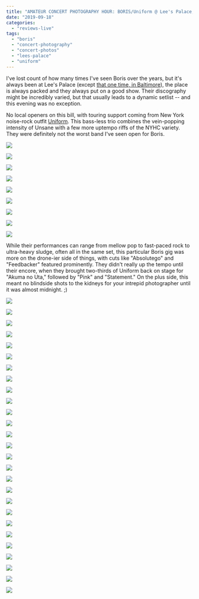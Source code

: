 ```yaml
---
title: "AMATEUR CONCERT PHOTOGRAPHY HOUR: BORIS/Uniform @ Lee's Palace, September 14, 2019"
date: "2019-09-18"
categories: 
  - "reviews-live"
tags: 
  - "boris"
  - "concert-photography"
  - "concert-photos"
  - "lees-palace"
  - "uniform"
---
```


I've lost count of how many times I've seen Boris over the years, but it's always been at Lee's Palace (except [that one time, in Baltimore](https://hellbound.ca/2017/11/amateur-concert-photography-hour-days-darkness-day-two-october-29-2017/)), the place is always packed and they always put on a good show. Their discography might be incredibly varied, but that usually leads to a dynamic setlist -- and this evening was no exception.

No local openers on this bill, with touring support coming from New York noise-rock outfit [Uniform](https://unifuckingform.bandcamp.com/). This bass-less trio combines the vein-popping intensity of Unsane with a few more uptempo riffs of the NYHC variety. They were definitely not the worst band I've seen open for Boris.

![](https://lh3.googleusercontent.com/QjBLh8JKVcoSPi2WjtfoEwmhydcocCQGFGbQYffD1kFGExmz2OqOp4aJZSqm9UKj4oZKYpmE9POD9Vq00Ypb_IDjHlmVmsilEXS1_xmBk_ZOsPVwnBmcPhGlGf2WfvvQ40gVe4IYVtDzQNe3oRMvr4vMjao2SLqff3ZrcRC89zcZWKrDViQBsPQ_y4JzCAAl5Om98jxyWQx25zyiY4kFEQVEtbHYpgL8Hf9vV6fbEHP6MdLYJFc002QYSjb2Spbbqf8f48a5tJyRSuZvwX1CyKiFSj7ytFOh7vbuwivdCA587MXobpb1tklLhfE61rI4fugXMEDzYtsg8kDrXfSVtA1AhT6xfl2yYfmA9rWHyCO8-ij86e-p131LN0TcxVo7MdrwcdDyKK1MNrRXfNBw9PwKKsjo1_pAzyyluO8EhCxFVY0YHwcHeuXz6kaJ9HyHn3QK2IWcPVAqBG4AHs2y70XE45WMPFhAHTtwMSDcysy3RZEWEjowXSnyA6Q5aUZb4etOnmpL4qT0ZrSkFU8NR4E7yUALULHJNQKIKInMu5UJ4TH2JFx5xDb7yPEgYEB89ZUDN17S6gFE3lgPi5WRPb1avnPihgKy77OP9HUqNrCADFKjtfit5mzmfTEWwMPNe-sNhrYvadHJ-QQaVCigmDA4a3hXMNt_9jZwi1FCXCvtsWdgStpefsehdhFM4gyNACKEa8cswqTpj0MiDNJj629wehZY20ACK1A0smpI3tnQyGyP=w843-h632-no)

![](https://lh3.googleusercontent.com/Q0FVuBWU126EuuvM_2qKGhRFO0ZCMrpizZrbNPkFblvJ19NPf6ICKuMMevDW0Ks-QqKvS-5mYVz3bOFjbtUerb3Di29q-OSSxvwW6u3HqFgdaZEoZSDwMjfEdQAqBJEvlEjDUzZINMnkR6HGcVBABh3b5B3hK4wJUC7ObBZDdNRvcPbAYJ27Aa0bjNbpu9CEnFdYKIvnIjqHTou2a2GJIn8sIhvkWPSKvXJ5YlHnURpUEM56ngPmepgJlmsUDpGiMGw1G4Rnb2x4eZsgM9d9GFT_Bbh8o9hSiopdsuMnYio3ZY9ioVJUkl9eTZJcFpYXhexVjx7ClCTYnsV6500gbhr2fQedHnlb3xJpwjpx6r1JFSlJEH8mWnMr3UlovlnnPskwZixf0n4Uv0V67XVtylwfMxC1Bunj3-8FghlNXYwslc6227lXMFqDX_tW5Wx3b3AxGTyT4EgJrXjceImfz0gBtaluBXZ2MMBqR8ifZuBYv0uYqLJ8io4poj_Om1yTsqFioDDl1sAdHki0ylGIYhte4MI0jDRQtnw6ePwNlPXfV2h5HaMQSD6My8R8NW7CEYm-jZ2nWugm5KSruko7CJmg1Lqhj-vRAjKpFdt_cxm8MWcF_jIaV0-qKPs3b0fg-8BmplL4PNffApgg5yS-Qro5BGWsvHbdC-Zko2HJ9oK_UAFj6gbs2AO-ue8eVzcxwZ47JcvK4SZsFyKM0YUSU44PDMe503rSNnKJb8FwoYhLiGpV=w474-h632-no)

![](https://lh3.googleusercontent.com/LWvbRTKuFPbE1yCz9om9umxs2u-GYGoYEorNn2e5KIFeFmFX-STBuHQVHDC2jWBjuxoJZjVyoHp98gDqFPJZ3Wyt2lWt1nOn_p7sJAJZy8q2vZcM8qGgediuxRb7hMrLbfdHC3mMy6MEhMnp3jDK6E65rW-czsYaOcvvlpi-ynrnD_PaQZGTZGMG90BKOGt0Q7OtxOWeJCRqzkl-XAKh82dJu2qm3HGZ5XLNpnwfacrSqgH-kxqejz2_W0OVTmjFygkVReRDGmwXArjDsrZG7P1NBQ7Ksj35ObNO2EZJd0kaX8tyTJpZG-PSJm6o57t-io4psUsurV4VQF4vVhlojSnIyK8I4P75A9UgsNezTm57pOWE22H1iR7wJayE_itc6v6EgOsrSuvx_RCsYEoEatjvziS3ClGFrkNb4kKFSs4RDZGOo8oA1CCuzcGrnCqsQ8uSzqudYUhdwnkDbQ-wupPRXQuIfk1Nj1Dj2fSRMsE6c5xyqP6KJlPXFv4jIzw3OPnYoEUCUonYBd2F7v9dESBm_7QQmqc8jI-iteV1m9-d5UQRqVSt3Up1za0Or0PN5NN7H4nTxDM5Wok9VRZBBRE2tOfia19vuYB3XPujbbnjprKYdPxIyzHHLob5giDcBAksOiWkWvR7Nua3wj7MVkwy_wb0XR504qCT2JpJWWTJY1muwmSaJMCRFNROn0Jq_MM4zLqunNOT28o1J7FqymMETsMcqxap4rXoATsLUKOc9Kwg=w474-h632-no)

![](https://lh3.googleusercontent.com/y_w0w6PRmQH_Ky-vCNrinKJssR3C_axQr5vXMNBGbtbxkoJJwtuznsFNRHpui-ZUzkwvPTCFdTFvJImPT2s316CCSSZPqa4oBUGjRFNbqNf8mRAY4zscwVQl80ODOzndmmrQkHGmn7NRxzHKMSIwXVeDYRYq_RlDgQo5xGVqGHxM72jTL3JBwUTYtofXV371-zdE3ZxHj5BTtTsy32hW_Y96qJzaX6vzDZCB-PHRf31zZZypsfr3Tk66OtkGCBnyBfryGowoX9G-8lvq7v2yPL5zmN95uAzJUhbX-Ju6eATV8vLDzFjA-RFBD2FPSYQEOA56dDdeboTLs7b0xXf8-J8Z14HzvHagXjMBXzVMMhp0I0c43-Mg8rxGLQoCHHl-TRJF85CO8HFnHe5upP10DdKTJ905Bc-NR30HIOFYfyO2KN47MdQCiOfF2PnVKzoVzimR5pgfPGbu5jpsY4JNwMZ_PFIAqPWndexdmebe7V1OSzY7zuaBw6cnIaSFF_4dksPdGA-oHmXUNrWpimc1KcANazxdYIjE-Rq3ot3lk9EwqC1RLrES1soVhP3kmJj1vSEK6WDMcUsvVAgTB2dSFbsMMXvz1mBw2f9WlwOuvXtEScZybmBWVkblxcJAc2DuvoprOI069yCSrc8k-UazA9wyHMtFCSv1rbWEccjR-FwCXP_ZSAaVJEvxS057hUF87QrA0KDQXHWOmK4KM69GsZKGYtAlU5BvnxUaB8b8AHt7jjvM=w474-h632-no)

![](https://lh3.googleusercontent.com/vjN0460YWpSWSzNoOSGcobI5sn-6rGdmaGMSjIRTu1GBj1CkT7VTwmjBjx-uL-NKrPAvzLv6XF6iy7tkmyR-6Ehfl1bvMeLqkyKxqIwFYXoSZ0s1AFVhrSdHsJKPddNGEvtLYus49iwe3h6T4fGe6J6YBbdLaZUdHlEE74Ph74w3JyMrK5AjPDINhxA41puL0M4UO470d1k27DPc-KQGy7fuVjgqCgbKd_e3B_OcGSzZvi6_AFCv6D2_lFtY-F4sz0q8xnsqFymjo1NQNgLA2xh9GnI0iazwztTRi-X2C0Akp2pDABLA-s-r8cyRPSTSUp46zNDnhJJjkdJ8VcBu6iQsg4rCIa2jSwguPrvapZZDdyajlWnKCyx-0532H2bCkfWkOuk1fq5DeUU2DK5rz5370jbIKaYZrWF_G2nDGm6xSC4A7bd_XE1M90CBAXGarmTTjOQi3kOzIROKZZc1F08TU-Lvov5hYLGIoUL8jNmXx9N3nqhNdwA-AeQpO7d808qujD3k3of6lir0mYIQHT63MFRl2nOJKPo4gZ6ZHMWC59V9HzZA8WGaLT8nWyy1z8VuvaprW7C-QtV4L01PTB2aaQrkdNNz0M17NbNzMZVmD5yp-Ci1lE-du9mlE5hnJ77ZjyZz4RRLQN97YVlOpmj_do4zsn8qvg0jmxROjmtuFPxsH-LKrit5oVRvmwv8PcukGYLcwWDwWgVbUHqgaGgeRE8aW86j8NgKz-0BVx1KGoy0=w843-h632-no)

![](https://lh3.googleusercontent.com/zwe4MFJ1t0UbRJJA63F4fiDDtQwF2LJ9_h8XPSXC_KPtHPgX52Yf82LIWl0VaDfOTS1VjPPISIbUFbpqDiDMtSjsb4z8ItgThAHdL3By4sbSLCOz1Jj6ODKbKjKpAztLCbUQmHEGquoZ9zlAc6Uvbw4D1a1UvosrWLZnlqWLO2t4srTtg_fsxSNUjZKdojeRoXAHSWe5LTAEvgn_XVGwAbSwxxgOQXX_04RjHDe6mRco2SgRqbFvlE6MXjGUSeZLKSrptiQvuDl0Oeevs1Abg5uzb-xrxuchRy27z4m0ODTxR9i9sPuMuwr3roXMVShlrg32HBaoze8TK9jP69ysCrkGkd2X4skrI2k3Hn5w0Gz9TWhWvoGqFp1x15jvnrNB2MrEJ2QqTNn3Pcbh9rRxcKr9JnaOxxfOIkAouc4SaWuqkMXJkPHmk8j6Ymeb8ptjNO7eNdPiPBrh29UAx0H0dPOfibj1bYckwTsEfWjnWP84bMutu5-YeQ9iWePgp6gdT0p4TMHx_pVPRrJWAfrnGNeSBkWo_oHKtypuqX7C7PjhLOpsYcGeRRnKR2IxbBjDKhY9igOvfYi0F5PPF1loMp0lFkaSrJMyja-O4GDRbBSNKu_YQvqG3U4w0wvVfNFxE5mru1LKFm_cf6IBMc1nk2eUWuSufi99ML9NCapD3KQfWP7TyumtlBfrG-Oa1vMdPPEmgRrNDgf93sag9e3ZzbsDE9H0SRRkQepGAWODbr2FTCov=w843-h632-no)

![](https://lh3.googleusercontent.com/Hge66bVQ8o3aLZjT_7yRf5aD_LEF79rjxtHyg6nCfVbYWSLIlnW_rQSwtCo_55NfPZvcQDhMGbDkvzaO7V2Uq_LLPZV8p-lyCRZk1trmKHULHr0LJaoWOf2eP3uPOO0X-PN6nXeY7Hsi0vqKVpmtWfnLJybV5N9QNp3ZOaQ99zsbSSwjH94y2mFefsrk9vHGZN5EHFAx20HjxkqvK4K10IBSnXAFB6PUkgp8Wmjv0lwPcltPnlidFE4fFaoorb87_p_b_CS4KETBPxaUjwkBpMgLeAeQDgHZy2AierxJAlm43SfilS7V01zgnNxN2xYVZgRKHkay_KmlXJrdWDZC1jz2tVlnHUPMn75jG_et5OQihHUGlXywGJZqwrGCjTnDp1weevLeeOYNuh9_4e2ubt3Md4RLAYjh05qyaUjaWYS0UwYdm_MIcMU28rvDGU2722uh9w1RITcCoAxYyzD-NeGVr9uuN6GMoGC6eqjg2unrvwH3Pa-ZNVOh8k3Xt-v2u6BVcRdf8pNsMdIYtkwp9UYlBf-Is8dfGIp0QEqhn_PQrJ_PQqh-_SD6oTwxKA4ovyCAA9D463q3iGN-FijYv8Tr6qAX72zcRRyQK6WF3gGeqrJEt99KI2r8299xKfzDOT4qAJsux4dQOBOBwfNvX_TM5yN9LkQFCESuMNSVkEtJPWAwQFS9azLLhFLtCQcKbnnF-_37bhWQKn_UagxLnwEunDzdjwyg2sq2SfsmJnSIqPrv=w474-h632-no)

![](https://lh3.googleusercontent.com/8OVcNfZTHLyLe12P_YBo1ZFmBdZiws104oT7zgJZhMWDRILp-Uju7uN_D1J471FOur0LLnR0zb4AyhBNAGx1hzfWPXGpWbDNlKKbFpN84uSsOsjwjlErKcdhZhvpfW2L0ni0DwlH7B7xlIkkxVfuWwRIxhR8HotGPyBFz4Q7WYViGHRjyBCAzfXcuUsgLgcHHvKmtPR-snJWb1dO3-ICfxqRtKLh2CLLhBXxdSSILONmnZfp5oQK74pJZJS-sxkHbI9f6oPsDWk9Lo4lVZwF_zxtyTIErO8_XPP8xHbAGLSXUf3sHIgwYHZOKX67MBpA0qb-oF3oodXM9BblTL8bJgfwy4T1BIHGjsNmPgEdrONXvp5WlmwsYMblytV87tEUgsJCkBcGqfTL2wvcVo3QM0vq-9D83uqdMt_NA1EG-TvWu91xdA_26Cpv4Tr5Zt3vBQQRY0bP7kRoZs4y4BywSW6hLx_53zHwRxt8n9B8PxhIEfLHZ1JXX0PMHLHM5y1IqwQ7wVswio0LK9eM58AK4EtpVLityQAWss-pwpHmdzBuGGykFcTgzw8fOKalwvoL0Zd8IOEciNXSp6B8Z9PnxrKdIOqVQpOHx3R9LT8kTnQftXne66uEn8cSn8hYJwvotivCFGSf3AVu-ZIQ7U_zkw5tEEBn3Vpa8UTX4NBgufRm-8D1m2kCOy_Xq1uESt6EEtGP4z5y8w5HyHiM8PW1XN2n_2VITx6r-ZbkUuxCGycgc69e=w843-h632-no)

![](https://lh3.googleusercontent.com/LDIM1P9AYqZSmAN8pk7kJ3UQkVAI25SpWgbXTilTN0bjZZ0qk1gVCXW0nqiOReA7zY5BLcfh-El6AAxU3ZOolkb8GWN0KL1XHsnSgbBkGAqp7KZKLKmMu7kMhCKeKaTLK64Bkhznkkpynoc6XG6W24JaHG5uFS0srn2NYW8nkMo0R5DRmGzw2pi1qtZaZcPdOhJv_6-SZKk4F8qGNSFfWZJJC0b_DzluC_dY0IQBn0Vrky8K8lp-nWVvVGHXIuemM_HzQu__ooxPtAGg2cqxlHxnASIrCO9ci8l8QAjtMkFtjXXgrQfaBFQNc7TlkEuhsnMEfK3UoZdfkcp6Lab6F2Fojfptjfc0iHs1R2V0sGmZvDaE4zQ05mDry4xVtLyEeqgfz70WWSG70JWGfjAbT--0Q_N_07HIxH4BoRokGia-qBjVODb7hy52B9tDLhz1EVRsxBLd2yKQ8qu6hSjqqMnSaD672Oi8zFFKko3QRP7sjh21nu2KujhKE9CehnSV9rApDGhtg2G7AqPeOVpnC2-4a-imymUpmrj7tfwBd5hWNm0bQ3eMTwpWUlzrFZg6FU4gCEZPEgZF3iDDnRcKJBQEgKA9-HgFSOKGpLyrctgLliR2-rIb-FMxAzTPyavd5h82eBPZBUXDAgJT-Oind_27aOOjsvQJS4cQLksnIhKZEzUVdiojduLNyWfJSF0X83_fpkxkYjr7QDQl-TS21kCn3yybDPyyhPRmvPOehJioXVdm=w843-h632-no)

While their performances can range from mellow pop to fast-paced rock to ultra-heavy sludge, often all in the same set, this particular Boris gig was more on the drone-ier side of things, with cuts like "Absolutego" and "Feedbacker" featured prominently. They didn't really up the tempo until their encore, when they brought two-thirds of Uniform back on stage for "Akuma no Uta," followed by "Pink" and "Statement." On the plus side, this meant no blindside shots to the kidneys for your intrepid photographer until it was almost midnight. ;)

![](https://lh3.googleusercontent.com/0hdV6aO-tsQojNzohud7jiN4V183_l92yJ7qJ72g7F86dqiEqMxc_siF-w0dB7CXLCLaZOP1ry4gGfJexXvARQsQQrnbTq-CNVe9tEv584heErtJYgYwJplc1wJT85AgDVTWJYz_0wGDmxeq8i8b5_RCkIQpovckhPbcIvrvS6xIPkWPbHCgGPG5mmtItuZu1mjCy8MFk6uNdghGvEH9J4GU9Zg0qu8hoUUwUvUkeieojmVw86bb5bqeRZlsLuX-F3zAAkDbQWLIujkVzDpjeYU4PTxyhKqK-cx3KoSKsCOBPA92DtfNU7F8CD5aZG9fziQ0WWKKhccPlxfP_Cmsq2GPS3HPMHCZd0PsO_esxi9yuRewsxxymrzm_pYr6Xy6mBWEj-zafTFylwzAuCuF3zJCuSdANhkaANHBWO6gkLxTLb43gq0qt2wMVeLPvjWkFRFdyR8JVBZuxx2zcgYkX3xjjLWQ-smQg4TGTVxTzijUrrr2av91MA38h2zvN7vNhMjy6GcvLhC3Lm48-d9b0VUSBhRSx7DR3IVMv1pyPkwUijrODmZlHpog5wqNGa1lDvGdBPkrATjaC7006Fh6gDr__7fNqFiRDfnefU3rO7dqO-hXsoimNOLXuwUIaSdGFck91yMUNAMfvnMN0NU1VpOsr_8JuiDymuvNWmcHNwHQA-xAlg2MIuL7AwxjgurTaRek6bMWqB54N8Y5MEcEP0rEoG7fd2tK37S-633SpbaxXn7D=w843-h632-no)

![](https://lh3.googleusercontent.com/1NBeP1_9_mR2VGzS8qCxdoMxcOx27Ub3LejmmyWb_rtkmQHguJglKW6F7xWPdO1XwJMrw5DPMeBcTGraQa3XySZ0pgYkb4chtVD4WHxtY8enZLw-4uwNscGf3nk_XpLremNr3SiUlVKCNegWU7UWBaKoQtdRfHZe3L4NDeLBO3bu9PXrTnZbYb1J-dwJNckM_2K_AdRaq-X6JZHGLIjRUi5sC0x4P6StaN7yssg4x2Wjeldvf7B3xX5Szx4voCqvGrTeBS5jridPyng29F-2wmjwoLgKVFRRn1EIemTEWxUGGJJ3_BvEZdDRF0LB_0_tPaDu2D4kmTnaA829Eay9ivajwc5oOqxD0Iq71vaBx8m_BmDvN7eqjPXf73vAgtQifaYV7kXD3MHmmPHusLIHErN_RLzfubl1g494CFiruoIk8HmX2C_Vh4h5szSJvu6Lit3iy2_65RdoRiqAMi98u5dLjnVmi1ITzhY5H3QDACeOholIMoISV69wdBtaOsvjTTtWxVgnEobK3UdL0kJDvSCDQUPYwI6sy5sOhh1vcXZaUtY9gVPDRV4nlGShcjsQdsLc-hqS0QU874WI78Z8TjwdvWZL61gk8X5wMZuWHL4WBE-aVYX4fmvGmmZ2YspuVxN208D311QoPQm3PS0mrzWURZbq0KHSI7ZaBvGD1enqDoMIEpS3_eETjnUj-FCZXbBU-SVNhGATVZCPY_CBl9EZd16q9gV2cYq46smv1mvab09g=w843-h632-no)

![](https://lh3.googleusercontent.com/ehUxt8Uqt5MuKEwDNv6TR_4tOSepOaEdFmOf3TSH_InaEkTgS63mF4lGSNl32y6IYzb__BO6GU2S9--Q609DtDQNfCwJQycMZjOvanfFxRT28rVoTKJhLNgUkxUCAoVaP1O09BMpoHA1xm7yBxH5DbDAVlR4S7epqCe5D5dERYgnVm26vJOb9GtaZK-jwgXWv0wc_yBg9vMTvzRT_7rzQ3DJY84zBzToCxC0bKIrYYNdYfGdZ4isFrf1i0GEcL2p7q-U-szBgLHa7inDGXsAIGXKTzs5XonHzmUkbO7tXjJi4-SRHG5A0ehmFmFxhrg_bzbVTpvKg38Dn0yKLy7Z9Bemo88sYn9S6nQU0j9IhkqBxQi0LCXGGzmMFBXxQRFejLG1vu24eg4MygoOCOD6AhZ7l7uvNZGIDWjQ4QgRoAsvSGIRZXq1ifwVgKEXoxnPwzMYkfDaVeuwah3r6uOd-2HOwc66aCoOCU-hf16nHPptKrQU6__HcP5Sufyl2OW6TlQEoFGBgacmDEoy6DyaR5TIH0qX1JpX_jACYdsTjJmVVPDWai_WlhpJniKMgiBrzHGBXrMIZeTSa6SdRpnib_b-Rqs6SUnno0-0_r_2f39NgJXJEheMQuz60olXF0Ypg0Ja1ZWabv7IgHjV8HaTEnxhEpoKXyb9e3yT8HZZrzQ2V_We4fhBurbfFff44VQwGbjH2LtpbB79KpbaDPJz6ozmOb47x2Gcw4Dm2YDb6cjJLlA8=w843-h632-no)

![](https://lh3.googleusercontent.com/TeuN0CZJS4d42NAvpoCgYOC7eX0zDGWUU8KahnF8jxwO5692KKog3SADqousheg8SayDvJV7fIUbL5bez2C1KBd5KAGWE4JkAKVWJEx25HNobFYMZCParzNOL3aNjk8J-47SDPGmTYFz3iar-NII4HM5IOEaxs2Y3u-BOzAmL_pQHehL2RS29YmNpw102Mfr_MNiRiO9XtUkKgEd2Y_w7EL-v_784WdCnWcC9y1AxpA5V0iK8pnS65ncHe-k7gjOooGFdgdFHx5kUmK_AKL64Y1alzbLSsGhOA98vbnmPf-QoPjpdbSbsgQWRPRB-9MCEleu2sk5wq5M4dqkfmh8KaaUixVlX01xKqkDkMCD8PccyeBZUJIKwIPWmgIBGDHBCXEz_uQLfwjmn0g-uXQawd3_7k3yWbmWaRBeGJ8z87vP52S_n1bs5AOaRbLXlJd1MF_mYTbyLwBMLtegzgpJSAss_6BuzbNBYrGAVCDtwtMdwzS1B66NLISVPkFoBhZDXN6-QRlgpbTsj--EyxgOISTkefgeZy-vhqrytbNqUwpk7r3Qhx_HPlSkp2ZsgUR0FFjL7iNCdoRNMKj8XYqWl7Cn3gKv3nx7VyDY06xlUnXn2Xl_MLhgKrBDBAWHY7g4JhJ0PDaazdw9-lnG1HXpBBL_s1gdyGlEllPetq24AKkFPDLqaPj3VRL7cgP1aXug7jc0RaDAZPxJNjnQW-RAdEEdBC4yQ-Il32Qwuy-wh2beicmu=w843-h632-no)

![](https://lh3.googleusercontent.com/CsD3xN5_HMt-o97FkINEDMsx5e45xrujYnrDINpdfPFXHOEPKuy-i7Cl_kife6KMxTwi-s_-HVTAx5tqhmdfKtSwOfAVoLA79FzTmzgXNqWC-mQqVH8JigDvZqQ5wldBrWmr_npRhk812xGVM5O2N_t2B2acsyqG4h4x-_dgV2746I_jRw7oRI0b09XPmbjdNP6jeFyejstokHlaepqy8gnZ01PchjxqXVdXU-YYZ-8Ud2dryPP-C8dCA0NLiycHIwsH6RGKzARQxvQvCDEbOagcS0NFiMt7cWmJuPAdfDse-fQwQwcBya2lNlRWHc3fPKQI33aP_GvTLoPnXM-fUgZEmKOjApyqs0F5QNevwIlgIF9otx5LRM_xqGa7vGW4TA6Vd6u-FX7vSp4fMBzTQmGQUT5-tN133u6AYUrIEB8JyWOhT8swwkqpnhc2TrzauzrSgvfTTT1w8H-fI9VWLDoNUQRpBrEVftth40ZbKjYmMJOJa98ChwEdmUjHRcNHlSGuweZxcEUHVVAkDqEiJFgikFdpiW_HITLD6FYJfudlGv63W9-Y6i1RscTXppS8vdQXfmL6SfDxZDXhZWBB_ShcbRBvdc91vsz1V9RxayAfIeEvOjFnl4slORHz9_evxXpN3tfN7jxifF2K06qBBYeupzffj1MIr9Cp_wHjCm3WCwjG_ac-zWFuoBhgPUPSsTpESF7JWK2JYDK_4ftX_LikSc0GEOAStLUIehFIQqJPcTUX=w843-h632-no)

![](https://lh3.googleusercontent.com/7A1YuHX5_wttkgtPwDA6xmqZ6UxOti7JmCmaMOZGVr27Ir1MMHd5gVgRxbk9mH7eQ7jIYCZF0j2QUDV0S7fYAsMaoPoKcZ9R0Eiv4rOO9OC6I2As5ZfXNloi_UvoUMy6uxruF-nhnQoC4rasMvCrq11fVzIRi-yIw-fhWFPUvErmR8ESJkk4wbiHvGsPzcoJy_8qvSNZfJrZxBuc-icTzZ5PC2Q2ui_MmhtxDSH6748_4rY3T98F5CPLVUeP3LDbL__FD15nd-mvuoIYe-1Db-Vu_KDoiPun1ymIB8elys6bBMCmCF7Ov8-q4f8nhPN_2gIPgUpAbgST66BaWtvLOW5VdLuv98aCIP7ONQM_X8P4oxrbuJSBQHycWMVKVnU-XoI1vk0AUnAi6tc2YctZiQJkBQZ2Z0sD8SpdJJJS2Y0MC_aTXO5Lq5snIVWdh6v0LVKYhdXfjHh8CfVxe_UOqiVWpx_roYXAyUQhg8PYAy9wtIV68TTFKurDKFNd-OFNnK1bzRMhfXXyiVfPxaHbjG1micHc98Yy-9bhjPgpi9fpgfQM-KEF_SRW5wyZjXiln5hIZ-Ww2XsRIwMRp8e_yLMhJBIa3BFeccltIkfe8mdHVWZkVpAjhw95Bs9kwl0YGtHXySUk2BFg44e8t3pdZHsIwd_40TJAiZ4HgzM1IcIS08yb3x9acOIQZlpFloMjMWZfvLd3OIPPHx2nxl3Z5uflDX3hlAzKCbVBbEnoO2SrbA0q=w474-h632-no)

![](https://lh3.googleusercontent.com/oFvmILJuW1xxW1-MdDheYk2CPrfCgjnwjKspAW7IdUAOkoRBApqLtrRH7n4pN0xJTmy_wfpP6zc3A3aGdKVDkn9DvJ7-9_vqnKg1wF2pmA0W5bnzBvfIjb2SqcXRGuO0kVDsq_iOzWB3vvV6kWU51zaW2t8496mNb6617i6p5eq5tU8BVsW9YAKZh7ZdB8HEdTpkB2RMeTFnCltJmano-r1zUyjdTgdJRUvNhhgfdtxyThuHX3b3Yw9LnU2BcPyoSjv6BuEOgppeWipFO83iJvKIQ6gEzY0cYjDB-GErBdxt6A33BKCrhxo1DgVDH_iEsUd9Lt8XwnO6cP96KwNHlJ9TJ6sAAAQlhWCiqBCsIHzrHjQfodv5LwbnXLNF5BtRhlE3OxI9mG2eJXadeVrp0kcZ96cCEYFaV8l1tiF0M8_ROA6UP3_8_lMHU--voT6ksvkFjMVQSFuB-eN7Ri91wmYgE70p5Q_osOcCEGaQeyUcbG5sQ2L7p2sHra2ihNsFk8lz4K1yPz1RgN5jxcgJ2vm4yCIHryinY2slK_jKh30Z9Rv54cIOP2mAUA07MIZWMHiErKMud-VTxoHuUnWEx9GdKf_eutruyqPuvpMawEQsLLxNGodW2lbPYMGQfGD7izzLAPKB8DhPG0st9NM9HrdPg2Ja9xiiFRJ5SYSFM0Fz2Q_EcTtJx2C6-IJDAzsVtuBJRUy0FvpL_THv4GJVxTJxBUyhilYdOjog3huzm1bB-y5r=w843-h632-no)

![](https://lh3.googleusercontent.com/CiXavLFA8aEQEroDyTI_spLulrlV19_SotGOb7diRghHvwel1s_qaQrhMXP6-CSb6Rq4A6tJWDUmIzjLQxdANIG6RI20Frpr9QtjZFSSjuwBKWNZbdgTMnkppShHFqqdfzSxW7WpiqffvsxSHFl75xF8lqA95qLz0XQ0KoMLPwmhoNNewHn79JALtFfBNxKd8shz-zBaHH5f6w0J8OIDur9pGruN1ln_XmZlDYzjN0YUIXtHBwsMs8GZ-kBb9nUk5EkPWrbhfbXrxNNdgxf5Yqaq-sDk2YWST3h8epUZjaONmqCUFQYmvBn32aQB8y5S8BspGp3nK5aEXmhjcZ94TLoYCYESzlCkGYGjVe6yLnQ3V7YHBrr5MDV14qAAxN6HjrkOv0zau-3dpOtHcG9UnbkdIlPM2mH69RzJjg2rfmY-mqvyaBcHR1K6kPSJLWC0me1QSsyf__36Uy3SYbMIulWaq2wDwWEl81G-GftiK2mNcNxFMEmi6At3taKAOqyyMcqn-Ze1J5hCcegLeicXQ_StI38l5Uwxd2E2HNuV7X0tShd74mXuRUGyF8usyb9BewPt9TQSD1eLLe7FC2yt1Ur6TvMEj3wVpivg_eeieD-nsaAWQTtWXlITFFMS-wEkUOJXvk63FwTZBP2k7_nX4P8fjrG02M5vnQ3OgfLu96trv21Icufak8NZ5whcavZ1o8kiS3Mxcz5sE9l2cPy1Rg8-AxCLh6lVnxPrY8m2c9dfP_Pj=w474-h632-no)

![](https://lh3.googleusercontent.com/HHWs_2xelUVxsumxzHvHq0yPcPkmRpHHMNdnA5-2xhOmul5_Uc_Qj9nXXIce2_bRjt7qvOX0dkIRiYmAbPKTbr7jyuq0OPkQ0RB7uFYomg-H2LbRF_st8HWNEdXTxPQ6MvMlOTLLLOu2GWXJiqdS09ysNvp0XZ0GGqK4V5nk2FNOkLvFg6zPqwRw_i2jmL1hBZ26KMExhwNP439gLzWJbqIMZ5FkiOlvrCftxcducUR_qFGL2Z6Z4lTPnuzceZgeBPMwPeIXK50GFczIKfL4tTqm80Q4KfpmZk6RokUgSDyWKuUq2k8e0jGkr6SbFUOs_yARvAlHfOI3KoThXY0a9eolxd1B1gPldXaAmfP62CluQWQb4L2dQo3b_bJ7JpommwHqLkKqTeYiBhDi1M5tQGqqC4h75O7R-IaUCvHI8EadEWw4MrlFWrZThizRhYea4Jkqk7UYZO0jU0XFXhpDg8vULnnxVIeJ2PikzIDuueGf8iO2DHVyYNt1QJv02xxGMq03AzE71hloT7jbHVcWMkAhyWFK52DUvQ2onxwrwr18p7McJ-BnXdEL1PP6uHQubbMVtOCfKXWwur7hT612Gtrr75DovqmwMOlFJmLhVsFyys-E2oGhYDS3oHFX-c9nVVwP837I2zu-f3R6l7BUsJhuNNkfJkxPRp10gsHQiIu5CHWMf6y50aKP7nggXi2cZUN4T00R3L90ohdqwhVrv3YsLldCYG4bp0kwprghSRBUM8kF=w474-h632-no)

![](https://lh3.googleusercontent.com/LpCZt7A1FhBvpB3bGMxjPrCcoQY_oiGuOMQdCVbTNSxB1bMzAaUq0YRJAsFgBm7BlBPuOmJtit00hK4g8SnH-S_BJ59ukqDilLcb5_K_YjgDmAKb9Ona51m8qEbCIauGo2Fhz06PE0n-2H-cKF4Q9_lYQTGG0kxORCLfUGOJkMfCSiSC-nryaaLwt1JHItwEb3MbNqnWQUNWz1boYHaQDIyqhtL2fw2KvPEaAtxxFNnknnJlaGR2fvbKWWSCIjqznmVulq_BiTshzOf41cUdSPSiJlf_B-qDeEEwdcQDJnl_MIyRYgr_2fiFr7tBm0N0mJVdUZ8N-7A2K9GsVfE67sgYN0V5C7BskgmDOcmNYBgjmBqr9Cnyp4YrnUwLiP47wzfwh8Qq_aq17cYDNFlMK_SQVKng9tWC33WClXdJYg7q7_JgbGSPJ1_tlqEl63a_1VjF4gf8b_qYkPsRWnR3_HOKgq1KZASI8d7I5E-lQiy-5FvMqBwLgIuvPm59vs7Bj_JdmDYDvHZUHj5TXUhZk5XUPtrjibbPN8KMvCrJsXxgj1mKmJMpFKncaKs7w8F8YVfooC1rBB5pj9Os29eWNhTkd6q6EGGN7tG4pWL5c6F9t4Ed2KXvWnpSpd36Lv7We9H4ctVXdgZt6syPoC9wJb2-qCDBjRYwmdBmO6Qxw5LIwp5uPTLLxSsKTyu_9zQ1YCPT8GJo19tE1B_-poM-9WDP_8SlgdNymxvYyTQ5z5nhf3e6=w474-h632-no)

![](https://lh3.googleusercontent.com/JyDfa2VsOrVoSt1HT_LAANdiUG_xMCuSSanEDpuvMlsUL5WsOZTyMRslEZliBXPjlFHYmNqjN3GxuwU55Gte_adKp9jKcTbEWNz2-2z_ix3XcmZVjcKyzXjgnAYePDzTqCPnnJMkYWSc-Pj93UJcVNVQTIl71ZUK57HrzAmds9SdlWbbLKN45xn7myvwpiGYkbKJHjD7je-LXHFoff-dWPli1OYNu13m5xERDcwyqvKhmskjTAVaSuiwYSfQjRyYgMhsbtV36WgJz78fLI2T2HBEEBxh4ywIuhosaNJkyuKbIIuCzC1D56DOeWxGqmZVjEWBAaeOPE19bnU6yh3UHfKmdy0VnRY0Af2RxjkId_xNekE1v5CUd5k9EWd-vMe72hy5jp9jN042_VzD58Fv47dMJI5HM1TkcuFjdsArXMoJxMuy8Y7wVp8vJRpqNSOmg1BMcS3mwY35FieOzcu3nd-FIsY3dBz_MBddJpMOLgxLJvjFMT_O7QsQG0IWizKODQMbFtc-ZTujPUrHCxxDUWHrfTOhSRq5f7JvRtINePLRWvaQcooBf4zd6t3b7rqK3rrt0ZYa1o8aW2-Leh2AHz27Y-NlP-GCBq-EKspAxbdyVy4vEbO4udn1HitVOfQCvx84ljbPRzECgEnIjK5dknejsWBbqaTfSY_CSffHgwivJmNSOd3gBhm0stw3iPq4H3tu3oEv7KDZkdAXiRWDRzIzgIrO4kE7k9asLb8ZQ-dsqsT0=w843-h632-no)

![](https://lh3.googleusercontent.com/cUM2MsBbBpMyhXL9qjU3Lcbk-jgUjhxhNXIOwYgU4wCF6Hpqohbb0YQMgQ1MVvD6emrIUBjXqaYuUbxB7lWtZBN_VT3ozE5xJItEolBKXp02L2Vhi-42ix0AqvViRcn8RjLyDtsEGFrAjqtiQ4NUtzvfEBRork3-4IakarZoxueIEI_4fGDQprFmrVLgP41fG4Nqe81pafSESj3SUlIgChUxe1C5ZU5u3BdQgLvErkzNRrCAP0lQIqQGDtOmY7jr83bqGevQ3Sw0iUdrMkdL8k55g2mW16LqRIp_lokJaXtFGsT0nSLO6W4EvkqUt5LJkHVkqWBaajrspA8_L5kDtera5-wDc-5fCJSGkAeWH4m5TZ7-QHylRJG289xPc_8khJy6ENxwaxe9cC0nonuL45JUxBhMgg5-U6Pua8hefYJ6P_eCsLUP-ZZg1T8-zyBOJBkXzy9Hs7wIzLeUGiUx0kOx2G-kIoHvRgbd-Vf15qrdRDn2Qe0VLqKel9wLc_RezlQ5Gjyv5BYFkOYu32SZvMxekG_HNE9AAHYowS8r1O6hhfGtuHpqseKdeT_GcoEdtuWcn05BhBa9GnHrefVljuKSLD50UYiAwjjk0K_Swmg36hTs8AhFxm_k9blEAYkTFPIsnsB-MRhsjLdXvWHqszowpKf25J3b1W6qVj2VLvdWn9R6LhVWZYlNiJyuMAlI2L5UVNa7ZbcNegKMm0DEpvAX5pCjDtbeoYyZxzhkAnBOyCPA=w843-h632-no)

![](https://lh3.googleusercontent.com/PJFXKyJu3E6QPLYv8_d4AofEfL2nCaTej5QWfBqBp-L8dfExDiDy1SF2y5QKkZfECIeany27Zbiu-ZBa7BIeVQeTXv-k341Ho9PPgL1pm4futvSNtn1vGmj9I9tLgqeL4ex_z__W-s7eMjecWC3axa9JR_pEqhSCTtS7RYUw9dhlf47oMbJjdXmfG1IkZdsHcAniilOJqQOs_HMZHMBbaeJ-RcvfN-4PEVMSZ3i3XUIvn8XDZdYQR2IUnUzFbCTCDikMy-MgcTkih_NUHlyOHFZVQ-sQGh9dvAMZLRTvjWdguK61R0z31ZbMTlBRZL4Dx5xfFSgpRfvoqsBUEMKDKFHFwGNKPUXoFZwzHauD0DnlU3llGAYpW29otRoy9HQVmmjbiI2oRtLdfv9A0JCH8Y0ew7owZ3sjZhscUlDoDKtYKAk2idh1o5PrJyBzti9nOv-cSWa_G9_hmJZGRmTg1UEq8E4wMtNh-aCJjUgN_NYsedqFxSUGsw0UBoCYoD_SpJ3708PdeWIOVeRRpmpmb0Z9k5H82cLN36_yKJboUQqmQj4eao0bv7SLyASy27oBkJn__CGv9DV5L-4_ofSMOH0uIbeFgwPAWGiFetcC1nXHFXF3D-vLrPWwZNtWPH3BKfKNUjONZWMHXfeEiaAAYc4zpJVRMeUl0LKNTt0PvM1Kh4ItC464oOcZxic7BR8xYGUgCxfQjosS6xd_IYum4eR-O7V1svccibzjXI4AjzFUhGFx=w843-h632-no)

![](https://lh3.googleusercontent.com/wjAtwt1F10cFRiKS6lEPD2R5cFJSc4wH1Ue_bK7Cs4BZ5nq5k7toMrIKhr42qrWUBph1KMzlxm5B2_SVqkTFqM5JqXpiu4xZBFfepl6fY5Vkmv_jF0DFGQN5WHo7cOgy12JKdElTaPEn4na7qqPOPLh8veddwicT7nMX58KJk1cn7aEgJZKeX3Hrm7ZZaD6qcoAZf09kupZDarK4WqRYQC9OT9XSktXpMpTmi_Pc8kvxO_BJ9m9hX59OvNKH8J3Enh_KeG1AQpaJw3W7rSeJoomERDp3ZT-wUgPLqoA5GoresDUK6YauzIV2-bYT_qeuEcTPQrRgaIDp_hviKY5j_lc-6AEZKPCkvrjeKUZrBdAdWTSfOnY-i_EA-RLb7GEbC7E2a5csAtRSedbHuyyfqFJekrBcC_JjAFiR8wYPozhcqgy7nECP0wo76ehqWqJ16Ni9RT2oKZerz6Wq1MTpwN-qhSU3ZnuCnnWoYzVrPEtOOObsRsoUQ9A44mXYEdNAO0Ff55hLU-u9fcXRL2U_uynwggPFB30wPtmjF3A2jaC0Uaz0ttoFpyQKtsAakpaT4L4-CwkKt-SmRhaQeh2LfNlKrLR48jIqIdrSsZNR4oVdmfFljwOLhaCzv3bOoWa0jkaJUQN44r6gDT6ObChenF5O5wV1MXDWZ2PO2JZeoJ2509QGQQnWb3BqxEcQpgex0KFpLwNaNDOACsm0MwvUodDBMpAov_HidyGL3jqnbPGf70j0=w843-h632-no)

![](https://lh3.googleusercontent.com/87LJk2SCk5akESBVtrWaT77lKIwvbEl1vC2sRhoJYR6O43Jo383gdWeZmSMvFeKnY2Buvoj4alW-WPRXzJfwJaNuRDJ5kSPClEWq-KKlxHtAsDAIhxAck97i4P5WARBDFmUr7v5Y1jDK0tBp7u5kN_RSH_qd87OYY6SURV9hLyR7rL4iKdtChwVcIA8uKppJRFXkZ6PuhPnpgZhHrnrx9SWl1LcZ0Z_zt_GeYaSITu-3T-iVEC7cdC_XCdeW2dp8PNNEAcfSjAHihBH9XB0suX0v23BxaaK6p2GyERv6AH3hcTRaLyF-rWL8-V68BZjICbDYCIm0g-TEirfgnWA5uc_tuhGJY3XbvsN_XXQ_dG0f00cFnU4hK2r5IIWV-aN8dk-lT_19IxVamJ_3fPe4XB2gCM5h7JernHF3G343baA3epCJO0fr9_l_B47eB1FPz5Ip0IWK_6jEgH825bHf7skTO2tXVLaoZrbHIYJIOG1gCUt5eX2SbhSIWLrtTAmkmGFZ-4Ux04nZfaMaQWR9rHyhaIloD_8yfAe3uE419IpQJhl66s1MQEhY7cWSqW39sZe55eDCBYUPDJgJLmfSgfn7WP6CevmVZtNVTsHgedln-XrswjSKzYK3CqvU1_RvNbUGsthardDmZB0jmGGMfCVjHWkNJB_qTax4VlXrmoyCKngG8pvOJmUrLnfgnTQbO8OSa5ClHTlIyjPJ7zqc3UxRCC4aAASXRLh3ns8u4593pVO0=w843-h632-no)

![](https://lh3.googleusercontent.com/MO-SyWdDzAaWqUP8KgtR2xUBfT1I7MmujNscRn41ANd29mPU5MD-aHYW2yfhemkbbtHklVaw87vi9TZ6jqxdZ0ftDkM1Tea7qC9WytWQMs-sh6VB19dpdieGApIT9QkyYionzkDjOWqM9yfXnBXiA8nronInjn-K7BUVUDtCuY_I7GJ1od3Wn7jX5zxVNcXKHfg5Hdsg5H4fy8Ubr8OmQ9teUcCEizEXvNWTy2d2IamRBOod1y8lq-ojm027U3sXW3mmBlW-YyseO4rvbvl5aULqMusiYuasI8Nz1A7irDqhfPKlkYlx_oUUWnrqnzjtSTe3AHATt24RjGtfDpM1gA5d4b7GnfkBXoaV_gmXlRKiYRX5mrKMSd4IAc4oKlAZYZIrjJFjPZUZi11luwFDlQjcqeQQR1UnSd08Br-peiqOIezPhiUha8IlkNN2JdtSGwBLBcm9Y2PMM2l1nYHsARC7kNi7im4qoAf0sFeSkr47p5BRXW4irCdhbgn1aBVeVUM0CupA4JC8sgsTMuojOn063WZujHbddsoD_nrUM0OtUwDKCCXVZuf7klf6iKNWIoQoajreyBHm2bhHk5kbikdsTsAgerRJGI1Jc_QDOdyfCpiMoUdakN_ZO3feSdStCDpzUTwdLOhwJ9jI99ev72kn4BJFOQFKJMFaeERe525uha0T31dLP3Isec5HMU76D9FZwhNQylcBUItq1MqikQzyW1a8YXRB7t3_Vs03ntPXIejc=w843-h632-no)

![](https://lh3.googleusercontent.com/88Rdsa0oDySlwAKZGbgD_7iL58i_71oK5c2eBHFXFtL6JTyY2UcLaej6kSbt8J25OnydneNfyLugIuImn6a_dAOIx-lbgfBVwjuYNT3Ikqe4STxXSGS3sQE_urxlx2lHnVH69tRh2bYl9UgZf-HE7k3B29aXUD11a-JMmntJGqLt_AjAghryyuMJ8W0IldknCGzTu83ZJ3Vzi-A1WwZVZ_fPPrT6YtnirdTZIyJGe6R2sCC7kmacEmZbQIMgBy-DdUl5pF7vRSqC1a4jzxs8Iwd4S8Px5e4eO39-FCNV1qOhqUdpx_FJna4tJaYDXQWXSLTm_Xj8Ji8KyvH8GbdhMTTHOo8-qgBIkox9ZsDQufvWJWMLja4T9gN-I3fatw4KA_vqrKvTf2Sz4TI3QHN9FyHiTtrIzMM5a_mLKUhTopqPskXPj7mcIeYY6D-8CWtquvkgJxkNNelvXN3bhIpE9dNHjvTeLTlElqFmD-22ZUywz6xT6lySDpD3vOIz76mS7r_KaNYzZaFIa5R8MKj_RHHJBmCnSRxyC8CEo1gwC_r3x05N3heA2a2dJs-UXvjz76ye3vuWY5yF4oWcC9aJgBh-GafgTh0PjBArVktYYOhroJMR0aJakeUTAP3KwK6GNNl8QuhyqFqK4C19Ih1hMYPxsBfNm6ELM4ktZPQ4yCIun0qWbL8IPY81zQPJ8eUfqhB44Nwl86TSheQJOcJIxoWqwHR_HdYTsoraSrcB5K5_gl2x=w843-h632-no)

![](https://lh3.googleusercontent.com/mwa4lXdLnqYgoOw_pXkaMjt1fuI8RGAxLKxWAcWO-vw0DYUHAGIooglCslEQ9PxVLBvc_caSMKcc9OxzL5fQcrHmIYfypaiCoMECS4FX4M9EY0fch03m0CiqnL36dztBz8KojUzwGPAXvp1f1FIllPtjSnIVlaKFiI8VqKiWpgP740mMgiS2uW_pT9v7TWExGhwav2ANb3MrAQws8cFPLyYSHrn7DZE99FsAqFa6P9ZU6JzDimM6oLvK0AJtqDytBJzoB0zJv7H4mikJ55D9ATZhkDoBaPD5JYeTkc1wwBE1sFRe63oqufsIcgloo7JqEXGbiAewJa1PbDc6At8FXTu9lGw9fRzzUZA_sXk0kOPdAvwo0epv41umvhG65T18sbN2CEWVdrtUUuuZPo59tcv5W31AJLlyCZZvpLmUR55eqRbkgLfN_ZyUt6AD50ZmLfXvmU2k_9L9hnzQgvfg77bCPEtkErtGMCZ09vYRHBt2d4vaYf5CR3HInvdT_bTXUA_RHxtZf88ZIy_-OnK6CHUJQiEgXwbEp09dZXUx2NslLqUxVTQwbRVYIVTPZuKDpxJ8RGuPufrHHj6USpX067bi9ajZuBiFb_KS_ueaqdnLQK2CMN8GmxORNCyDdcmlNOaFY3DbW7-hQf7OIeUFr5OBTzIPSvJH7sH95--ZE_FRQbrebFkZGkNNPxTt7N5rSlGRdbz8Yy-HRYOd3LJyUjOMZfRV6O2bnJG4nMxebHp9wrxK=w843-h632-no)

![](https://lh3.googleusercontent.com/f5rc0Ib6lWk1wL7MOoHyBYDnMEbNd1FoswF522aEwzjNOZoOxyHQBErMRIFDE_tFrbG8ck01vLkwimW9i9MCD2lPBLuAuSdGj_1lGbHi_cakVGld7cMyLaWa8wA0sDeYkyZkTCl4M_JiX6tSf08qmz_K08OpbnadRAUbS0c9M-uQ0YKYTNCT5tloicXj31QSUwum9DskqGW2j1VHabnnbKFJ2gjRFIzVHMFwH5YuB9KyS_w75ni6QY2lZUjn7FAr3Ygr4kcIXvPoBxhIw204RGPq_re3qNq9SlDf-jtPDL-6BZep6w0oLN9BY2HWh_UeMsbHIbCuIRObc6sfqPxnCBWANSc3AioX5H_ferrOTHvhacn9gexiIIj9JtcX9RLC-7s-JIw-33tgaK1f1Qg_h5tqUz0r4fsCFFuB17uj1sfdBogKeKukrbp14Wj6-4zC6eY2eG9n8F6HZy9EJ_AWMSelvcs4vaEZP2SWaZDwiD56ohBg4BeT-a5m0v0Gigoxxzo5fGzzTn22tuOBQZ8yCfzBP7XHEX9Ry_0NSM8F-Fb4FqTr7FHk4AZfXZBNQpw8BfTsO9ekAiIhR-ALXtIVMX313eWoN37ytEsMxxze136UM-vNqHq5qxRQWYYMcH0UdwKSQ1_LZyOMsOQAAD-wI5mF60SlCJRd6aYglCI8q2Y7Vb7p_6Ko_7RGZmFZ49uVN5Er8jBHaox1SZZGLWbHSa-1fGKwkDd_frySAYKPm1mCk7pv=w474-h632-no)

![](https://lh3.googleusercontent.com/8FRptXcjtwZKCvBhfohgzdaD29v4GW4-A02SNJ6Ugme1und20okJx9woGvDFjujXmKj7PGSeuxgzJETBDwETljZKSfZ_mVssslFQLMEi5ElZyoIukdDI1F-Gjt9KKXZmBEOSoHPLrRYaGRGyJ5PqGHty4Zat7dpFk__aKMKPePp2FZXi23wTRo3HL_upQvMXhtqG4MqvSArxD7Bipw-ds2-Zwfe5SVB-hXpirGztM9u16fPYrbRzoloiv8nK9DKuYt9kYDhPJbcOZpoujKaX3x8KoYKywqRGKV_AcdyNzyPqCl9v1RlUYAC7YCYid18bKOMM1yMye0DxATSaK9MbQLfVnH-NmfXln8zQnnl0K_wSRxges0wFStgsCKzKye89-__Wl3Ywf31Fr8M3NwEt4DjINzSOcInlW-i5lkB6syHC_CJvaoSceslHMsA-3SMEjJd02PY5oddwwfmv5cIN-0vqD-94rL2u8_ObAAAZzJKzbsHYJR_MaomDBdeXlWr5TBaT0nFQQNJD2Wc5FA8CgxcIvBSDXR7kAF4noqyZ9X_vkvEt3gI_X7tBe6OWsl6P3o9tRx2_lHeCrl2uXoxN5vJ5yUynVilDHNcQInQ53GtsjaFK2HcBGrpZzFWbateEICUjOn8iD-gQIT5p0o3eeY1Gb4CiIBWiThIsP86mfLLfEWCFhXcoXlKN5JvDM-BzKzDBat8321-GOI2e4zU_OCwNiAKYmt-5qHtiBmzDWmvDCjg4=w474-h632-no)

![](https://lh3.googleusercontent.com/bh29mMf2IisEIrH2ZKkmx9RMQoczZpANVQE7o7H9bMspsfY8xUXifS8XWNcqlYyy594smhRmMEd_W3j-LxnTMZ8Rwv_paOhz1V2KOsqgNTv_caIwcmbpEbmkQu_JFPkVShYvKUAZJlahb1URCF3Ufbo-JUckNR5OXJlekzwfoWF4bnZCOJCdc9L92pQSQ4Rs0XDaTI77ewL7Ujs98fPE5IPSCtdprCiUoGZMMrxL5kJr2PLjUoDCr2dGWznU032pjU-RB67WTGOe2ytCg6la3gGbAn6ZA7FjupJvrxkphYFeBrf7HPQfNVP2H-ReYVtxH0wOYkanfmEIiMCUA9_hhen6cId3cGSEkabdR-cuyaLgS8KwZ4yRh4aFuR7q9Dvls6mvPT2_uRvrZHwv8RBWJIIWz5-nGro_b6-5AAeL4BMHYElR8ZFM5jzjlJNbjOUGD2f11yBo0Mpy02-lqrDB4P9u3izK9dqiHTC_l6sRSKRS1peHiLuvydxMwqN7KsROLydwHJUiak4eWoAyWuF2BfYpIb_Tcf_gEFTDBzi4sg5qM_JSuWKbzLXyPQ8iGueJLu6-kNvvNHyj8AMT_-YHvJrSdxi_tJmv7IqVH5yrlZsLcYzXGWfqhJxyZFCgqbHkCOaItIeAqGSjvfhRs75hfBcAtaaESQlIcq1aOKr51xi6j8T9uF5Zdq7KRrA9BYvbyQveS5sg_0IGERsEKCoRoMeKm9RU8ilAOaiW0MyBKpSO7113=w843-h632-no)

![](https://lh3.googleusercontent.com/mf28u_nbTsyQQPBf3TEITpEzd7G1Os4PFvXHis-QgHdxmfHlXAHWO-tz6AAksKNEsh6EbUJZrrClAyI2gRZPOumsr-4XrzSRCsjA-qDvujkTFz3pMHEfqGeF8bG-z66X4ECrGHzYuciBIn0gmLu0nidz8HXkc3691vxcdbBmOQxloYTDDbVQXL7xMz1x1ep241aYG3UXnnQMxkp0pJ9MhHmAcgBfxKgNVsFP_TNRXtFp5UWFSbDgHn6rMYGpryC8iVIPzCbXoP0figg5oTx0Lx--pGZ3H2S2Nn8aTdu6X532uuZ0_t5g2zWxQkHj_nIf9LF-ADiz5G8E1SMB5riiNsE6L-VKPNBWxq9R983SHczYyEFBuFwQ3VXfKAfdHbShAKKuOUqAKaDoIPp4f3FcTql-YPfABHRgz0FqbbW9K5vcFhuw4zp92-urH3WK8WsbiS5xFyJY4NH3UkXlNG2Jb21eQ44kAiEfvbpWAld5qx8tpoMhyTkP4aMbmlPCcjWWSYb9qn2gm-eTwuCKznhciYnl2U37Tp_SMVYY4Laek6CRf4aXZ6qx3Yer6m0zPZDGVEYLF4ODDK382Mk1nU-k794MtHI2pIKUyYFly4zSor89Y-6naMN69rkNxjoI4VW60v-MZkhL5V9RuMq8V12avkjXhPZ6H74HaabEkHF9ef1inPycTLmcw-rtgARqRPxZ4AS2ZCzIk-JpJcqxc6Zoq_wA5bsDASnMNrM8xqCJ8CndKNyz=w843-h632-no)

![](https://lh3.googleusercontent.com/N_T_pH2QTuDibi2rrG8pLyjAtVeScEVxrJqSdLkl9V1zJu_7MI7p5J0vq9dLZcU7Pbb2-Q796GwhyIiLqowuYMhE7bwoDsuoFYZKqCG-Aq6I07MTUHfC1WpOfAjWebTSpwoAlO_-_neypayYZHtjG1DOOu10s0qoFMyelJouYev8YLplNdU8lrCI44vAFw-JkTzQXqlJPUflnF3BnNq7SubL4n35glZ-8TyYsVwD4HVA9Stx6_iTWiKLV49erqonDbRMW4epEbrUbmGD5Ge1MpknMquOZ9Wv2fl9RG2da1xaBuFWZIDOenJndsFnPyOOintHDqe-w2QBTwqNTpVrk-n-uRVFTpv6M54X1XmzztD3gAB49eKnCkU_MO8d0dqb46a1nSNiXpR3LCVQq9xP5rx1AdB-Q36zn3wBBkgfNx3RCMx1mTrAGcopfk83BskYE1i1Ob7JyE7rgIHbfQjKstHCU-0-h2bba_1pkDCM3IKBqxXvadfEkApRaeQa2_inZ7G7vMREsKqAV1Dcm7gumNQR6S_IlksmhLziV-HUM4gjCA4j72vTY7IIeen1yOXUmEwaXSYUrVl1140aPvpG44ggEFoyXFGcLfE6inEXKFGWkIs5pPyRrSV6Via1D0Ma4xLgzxR7UXYH_f-AO7Qi6ElN8eO7goH051F-gpr8qfQAJRURjVRBAsqkXRBS5HpYhbmW9KBBihTGZTc7aSoFkYbyQIATf1-FPqNsfvDYgnHOXADt=w843-h632-no)

![](https://lh3.googleusercontent.com/iO0nX_hgTtISxpOB-BT_6oP9lCIJL4DmbJ1QkOAWFaHhtVqY5XteVb5x4PbolC-EmBuIQ_DFheQLMzUp7RQS1Dg4wRCvv5Nj5BOZvlO0NMmWdqaZONZjxmy8XpNvPOFbjuesVipqcWf2b6NxAq7CKijfC-56bMrnKfrvtWYBEscpT8dGN4i2rgjV5Ma9gb4MhPxj6LkAQSIHVLekaYV1OiQiWzGyK5TjwYzC2MPkuRs4NMNVCnriFS4TmfrA-WzCwrmCTh3h_Dj55AXZRlpbgKeGjoe-yEjKmPiL-XLEzLNECEe3IF3pNiprxwuthWW6DsMJkm1Y4hEE9ycl6th5gPUJnvw5y-3xvLcRHpSDPjnphVsykYah855-xslbli6YVI4b-iXlqYBm-S5megg5ajywGnEpCSb-qBY-RHktXluCgXSGf2MOWL5vY7aabj1UUnHuNKDT3YhftsW5mqKdvh1zzKcee3gmrXVgBUEs0pOuE0YDMMKYLYeZgEoJ_6PVa0eYCJsnE1BOMZwVYl9cDFUfPU_z2hBhrEjCAWxhG8pqojGjPg9_QqVOe_Dc4Av51c5dHs12hfvwJTzIaV_w4KaiQ1eru6k7-4VO3-HdUAcEMm3kRVmlNbMe0rvS88SMDm8NJkgR6-vNsw7SO2Un6tlus3wzqGfoC6JiTcC762MsWnLrT27fIsl1cAoCOFIt0jSjJTLSGaeNHJ7RvzT3d5bmqlljybJDFOgNV4zFv7Y7-cmA=w474-h632-no)

![](https://lh3.googleusercontent.com/kcjdq2_LetvBRAxYq5dyBZaFCghGLsXKq2sASMLDoPCtqAE7MnQUk8w06iSmY_7WnqG2MQRVhD-kYh43hGv9AFal0N2ZMtYJsCnAW9649A9yt20p5C0UN5aPMNuYlIt434sMATtRognmw6_V3kdHK9wFKd2vh001S6YEIgQOVj_Uww5Ri1o9DCz4dhi6CuJfe9WIt6b3xx2Mbb118T28He3tawf96Ei5g7GkRb7Bmq-3YNXXuL3FhMjfzxbZDkUwRv4rqMwM-yjbFLainLBS8rNU1u9TDFTraTazEZmP28gCIZS4NDDmVZRXQewEk_tZmDIJ-TUifYhW-hzOFoe0a7LatT2_ZA2Y9N5nWTHavNyyaKSgwkpP_80FMzXR7iybOA6OyQyPnb-PUrmyM8jfeuAZXmmZ_sqreJbV201U6lONwEYNHtIAKlACyGBpzc8ONG-ZWSqs_eK6PN6V9RB-IQszo18-rE1O6JzMDMn_wV3TAeaL_1Gl1cX3IH6yI4l-kUnPDyjAUybBCbBka-duAUSHUbPgadeq9cGl7IAoY0D9gNeD56bTX139KYclHwx6cL2K04uWADh0yYNRZLf3wHANyNcOWxRdcHLPypCiUwrbZmyxRch8cEqbrOFqOOdWB-YgH1v7y4jXmCTNBrXA9dxgfP_g8cMbBLYYPAOzZI58E37K-supLrD_j5mOuYemnEM5jX7LCYVDW6I7Ia954fCGMScJwBFJRMYryeSD_Cv2Uj7h=w843-h632-no)

![](https://lh3.googleusercontent.com/7Fd1DEJI7s_2XCSmRMJNgkgSAAyr_N7-0I5yJVu2V_ZamaZE9nfzxv8-Qmr9Etgiuwo9W9r61krAhlWCY40GwoBibdIV0nr3DUmL4doAraL3A9Sc19IDz6RpqLUwlfisaDMkgKcMycTSHoeeRQbfzVvndsRj-_1QUWqdcKr5JKviIsIYZoRCb1J013lrezE5mZ89NUeVbCJE8FXBPCxLBnJNBlK1UG5lSPOTw0vpouRtdX3sb2AD_t0uD-RqzDNfd-Meutk1clbD61Wc2cNp74QCYym2nFAVC4lddiqldAF9G0eByX8KKb4w3bxOzwXiJq8xLLcomS6-uNX3_ciwmzYrPfU500-qd3ryE7CzI5zYv6MW-x5GAyuFkz4jacHXyRX8fCCmX7fNMSnwBPAHacffz2C5HqHFKx41c0IdthYZY6ROY7OgMMWBNZooazpuH1_SXgthAzjpFcQpTIYmzLgXyT4rTpfq7k9n_FB72lpaofTMPrAWB6NUHNmeIKZyOsgW3iSOiE9uQ-I7naI-czpdgdJb5wV5AcQJ8HJTO4kQBitXfT9F4qjiR7rDAfqfXD3RrZRnkK21X8xkjqoWDINEbs1NxDemyBPiqLg9GQm94UWGbjJ-MLc__ToFenkxTI9-sQjOPZv7WFFm2NBXSpWXPNfHlBjl1Vw_rAix0hR3Q9KMF7huSJK9AlVAB8qei8s93X_oUqdPT19xoDQbBoXgmj2Fc1DBO3fw1Gaju4xKAGta=w843-h632-no)

![](https://lh3.googleusercontent.com/k9wywkRYgYJLFu_6XESJ2-rllLlBdZ45M0FXA5Y5ErRG-IHImdSG0NiELmwb_uvRWPBqY-QwaR3ar08isNdUm4fj7HSkqdwQozdCaNAsu8CiBiJZIVkAyqMN1HSl89wYaePAdiq4VLs8WPPpbwCSw0f5ZnB5k6bUVvXs0AObOdcw1Q7RX24_HqlahdXefuiAmXnhIn_cmX7hWOB6CF47FcK0oUcYIia_9Psx6XoEZlX0MzB4_Pds0KTg9SU0wpTEnjUEua_UiynkRZ3tzTqUd94ip-pv1LuIfWskW1lc67nF11fqSXmdz1uZhIiiZUgBKdQxYfOBVnYav3dJ_eD2r64g8oAtnKRAwcrJMRsgC_3u14ojnL3bNoZUxbiaBsblOd6olZ_hdGswKqYJAKNx_GypoFFZioy5Pgqe5azpSHE8R_I-d576ZeCB1afm6FFYMPg0eeCTOs2vK5_s4Wd3i8OJeXIYp63QzoGOkSvUJDsq4JBZ648ocTH2Bq9MBwbXtp9SYNBc9a9lOJvICVmiJSeRx-j8S8RXT4ZqA2_BE9ntzuHx6c3jmz5n6KPBZ0WinDg6H9iFySBj0er3_wVbNijC9GTpCNRnBgtwoQFUgXuIMw_w5XLUllrtodPiculTKcnZoF8M3cQLxxh0dwLSUuulh-AD1EzC01McNr6nYrrGukMkd7eZrF3jes_5dVD_vBkQGmNykJnHwaHnYUnrs8l62Cb7oNT9u5bkLKGtcEnnMGEU=w843-h632-no)
